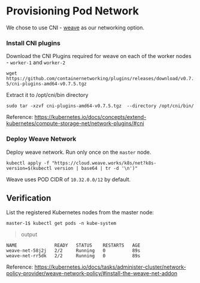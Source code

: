# Provisioning Pod Network

We chose to use CNI - [weave](https://www.weave.works/docs/net/latest/kubernetes/kube-addon/) as our networking option.

### Install CNI plugins

Download the CNI Plugins required for weave on each of the worker nodes - `worker-1` and `worker-2`

`wget https://github.com/containernetworking/plugins/releases/download/v0.7.5/cni-plugins-amd64-v0.7.5.tgz`

Extract it to /opt/cni/bin directory

`sudo tar -xzvf cni-plugins-amd64-v0.7.5.tgz  --directory /opt/cni/bin/`

Reference: https://kubernetes.io/docs/concepts/extend-kubernetes/compute-storage-net/network-plugins/#cni

### Deploy Weave Network

Deploy weave network. Run only once on the `master` node.


`kubectl apply -f "https://cloud.weave.works/k8s/net?k8s-version=$(kubectl version | base64 | tr -d '\n')"`

Weave uses POD CIDR of `10.32.0.0/12` by default.

## Verification

List the registered Kubernetes nodes from the master node:

```
master-1$ kubectl get pods -n kube-system
```

> output

```
NAME              READY   STATUS    RESTARTS   AGE
weave-net-58j2j   2/2     Running   0          89s
weave-net-rr5dk   2/2     Running   0          89s
```

Reference: https://kubernetes.io/docs/tasks/administer-cluster/network-policy-provider/weave-network-policy/#install-the-weave-net-addon
